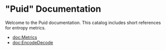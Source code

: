 # "Puid" Documentation

Welcome to the Puid documentation. This catalog includes short references for entropy metrics.

- <doc:Metrics>
- <doc:EncodeDecode>

